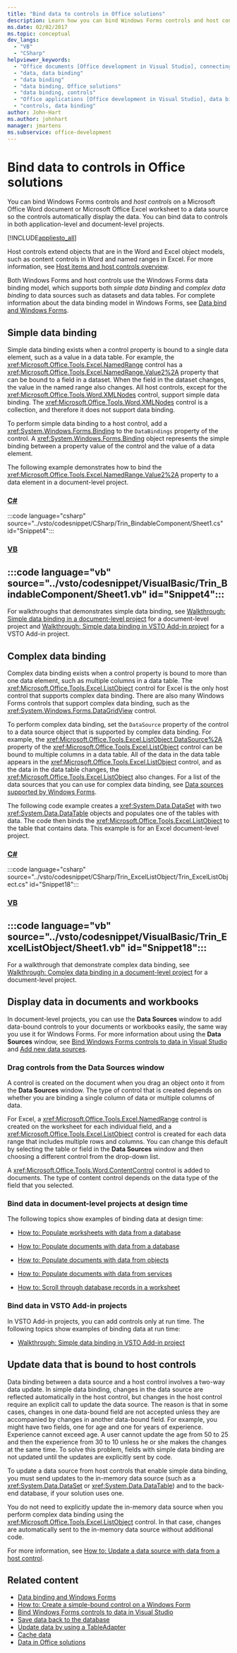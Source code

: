 ```yaml
---
title: "Bind data to controls in Office solutions"
description: Learn how you can bind Windows Forms controls and host controls on a Microsoft Office Word document or Excel worksheet to a data source.
ms.date: 02/02/2017
ms.topic: conceptual
dev_langs:
  - "VB"
  - "CSharp"
helpviewer_keywords:
  - "Office documents [Office development in Visual Studio], connecting to data"
  - "data, data binding"
  - "data binding"
  - "data binding, Office solutions"
  - "data binding, controls"
  - "Office applications [Office development in Visual Studio], data binding"
  - "controls, data binding"
author: John-Hart
ms.author: johnhart
manager: jmartens
ms.subservice: office-development
---
```

# Bind data to controls in Office solutions

  You can bind Windows Forms controls and *host controls* on a Microsoft Office Word document or Microsoft Office Excel worksheet to a data source so the controls automatically display the data. You can bind data to controls in both application-level and document-level projects.

 [!INCLUDE[appliesto_all](../vsto/includes/appliesto-all-md.md)]

 Host controls extend objects that are in the Word and Excel object models, such as content controls in Word and named ranges in Excel. For more information, see [Host items and host controls overview](../vsto/host-items-and-host-controls-overview.md).

 Both Windows Forms and host controls use the Windows Forms data binding model, which supports both *simple data binding* and *complex data binding* to data sources such as datasets and data tables. For complete information about the data binding model in Windows Forms, see [Data bind and Windows Forms](/dotnet/framework/winforms/data-binding-and-windows-forms).

## Simple data binding
 Simple data binding exists when a control property is bound to a single data element, such as a value in a data table. For example, the <xref:Microsoft.Office.Tools.Excel.NamedRange> control has a <xref:Microsoft.Office.Tools.Excel.NamedRange.Value2%2A> property that can be bound to a field in a dataset. When the field in the dataset changes, the value in the named range also changes. All host controls, except for the <xref:Microsoft.Office.Tools.Word.XMLNodes> control, support simple data binding. The <xref:Microsoft.Office.Tools.Word.XMLNodes> control is a collection, and therefore it does not support data binding.

 To perform simple data binding to a host control, add a <xref:System.Windows.Forms.Binding> to the `DataBindings` property of the control. A <xref:System.Windows.Forms.Binding> object represents the simple binding between a property value of the control and the value of a data element.

 The following example demonstrates how to bind the <xref:Microsoft.Office.Tools.Excel.NamedRange.Value2%2A> property to a data element in a document-level project.

 ### [C#](#tab/csharp)
 :::code language="csharp" source="../vsto/codesnippet/CSharp/Trin_BindableComponent/Sheet1.cs" id="Snippet4":::

 ### [VB](#tab/vb)
 :::code language="vb" source="../vsto/codesnippet/VisualBasic/Trin_BindableComponent/Sheet1.vb" id="Snippet4":::
 ---

 For walkthroughs that demonstrates simple data binding, see [Walkthrough: Simple data binding in a document-level project](../vsto/walkthrough-simple-data-binding-in-a-document-level-project.md) for a document-level project and [Walkthrough: Simple data binding in VSTO Add-in project](../vsto/walkthrough-simple-data-binding-in-vsto-add-in-project.md) for a VSTO Add-in project.

## Complex data binding
 Complex data binding exists when a control property is bound to more than one data element, such as multiple columns in a data table. The <xref:Microsoft.Office.Tools.Excel.ListObject> control for Excel is the only host control that supports complex data binding. There are also many Windows Forms controls that support complex data binding, such as the <xref:System.Windows.Forms.DataGridView> control.

 To perform complex data binding, set the `DataSource` property of the control to a data source object that is supported by complex data binding. For example, the <xref:Microsoft.Office.Tools.Excel.ListObject.DataSource%2A> property of the <xref:Microsoft.Office.Tools.Excel.ListObject> control can be bound to multiple columns in a data table. All of the data in the data table appears in the <xref:Microsoft.Office.Tools.Excel.ListObject> control, and as the data in the data table changes, the <xref:Microsoft.Office.Tools.Excel.ListObject> also changes. For a list of the data sources that you can use for complex data binding, see [Data sources supported by Windows Forms](/dotnet/framework/winforms/data-sources-supported-by-windows-forms).

 The following code example creates a <xref:System.Data.DataSet> with two <xref:System.Data.DataTable> objects and populates one of the tables with data. The code then binds the <xref:Microsoft.Office.Tools.Excel.ListObject> to the table that contains data. This example is for an Excel document-level project.

 ### [C#](#tab/csharp)
 :::code language="csharp" source="../vsto/codesnippet/CSharp/Trin_ExcelListObject/Trin_ExcelListObject.cs" id="Snippet18":::

 ### [VB](#tab/vb)
 :::code language="vb" source="../vsto/codesnippet/VisualBasic/Trin_ExcelListObject/Sheet1.vb" id="Snippet18":::
 ---

 For a walkthrough that demonstrate complex data binding, see [Walkthrough: Complex data binding in a document-level project](../vsto/walkthrough-complex-data-binding-in-a-document-level-project.md) for a document-level project.

## Display data in documents and workbooks
 In document-level projects, you can use the **Data Sources** window to add data-bound controls to your documents or workbooks easily, the same way you use it for Windows Forms. For more information about using the **Data Sources** window, see [Bind Windows Forms controls to data in Visual Studio](../data-tools/bind-windows-forms-controls-to-data-in-visual-studio.md) and [Add new data sources](../data-tools/add-new-data-sources.md).

### Drag controls from the Data Sources window
 A control is created on the document when you drag an object onto it from the **Data Sources** window. The type of control that is created depends on whether you are binding a single column of data or multiple columns of data.

 For Excel, a <xref:Microsoft.Office.Tools.Excel.NamedRange> control is created on the worksheet for each individual field, and a <xref:Microsoft.Office.Tools.Excel.ListObject> control is created for each data range that includes multiple rows and columns. You can change this default by selecting the table or field in the **Data Sources** window and then choosing a different control from the drop-down list.

 A <xref:Microsoft.Office.Tools.Word.ContentControl> control is added to documents. The type of content control depends on the data type of the field that you selected.

### Bind data in document-level projects at design time
 The following topics show examples of binding data at design time:

- [How to: Populate worksheets with data from a database](../vsto/how-to-populate-worksheets-with-data-from-a-database.md)

- [How to: Populate documents with data from a database](../vsto/how-to-populate-documents-with-data-from-a-database.md)

- [How to: Populate documents with data from objects](../vsto/how-to-populate-documents-with-data-from-objects.md)

- [How to: Populate documents with data from services](../vsto/how-to-populate-documents-with-data-from-services.md)

- [How to: Scroll through database records in a worksheet](../vsto/how-to-scroll-through-database-records-in-a-worksheet.md)

### Bind data in VSTO Add-in projects
 In VSTO Add-in projects, you can add controls only at run time. The following topics show examples of binding data at run time:

- [Walkthrough: Simple data binding in VSTO Add-in project](../vsto/walkthrough-simple-data-binding-in-vsto-add-in-project.md)


## Update data that is bound to host controls
 Data binding between a data source and a host control involves a two-way data update. In simple data binding, changes in the data source are reflected automatically in the host control, but changes in the host control require an explicit call to update the data source. The reason is that in some cases, changes in one data-bound field are not accepted unless they are accompanied by changes in another data-bound field. For example, you might have two fields, one for age and one for years of experience. Experience cannot exceed age. A user cannot update the age from 50 to 25 and then the experience from 30 to 10 unless he or she makes the changes at the same time. To solve this problem, fields with simple data binding are not updated until the updates are explicitly sent by code.

 To update a data source from host controls that enable simple data binding, you must send updates to the in-memory data source (such as a <xref:System.Data.DataSet> or <xref:System.Data.DataTable>) and to the back-end database, if your solution uses one.

 You do not need to explicitly update the in-memory data source when you perform complex data binding using the <xref:Microsoft.Office.Tools.Excel.ListObject> control. In that case, changes are automatically sent to the in-memory data source without additional code.

 For more information, see [How to: Update a data source with data from a host control](../vsto/how-to-update-a-data-source-with-data-from-a-host-control.md).

## Related content
- [Data binding and Windows Forms](/dotnet/framework/winforms/data-binding-and-windows-forms)
- [How to: Create a simple-bound control on a Windows Form](/dotnet/framework/winforms/how-to-create-a-simple-bound-control-on-a-windows-form)
- [Bind Windows Forms controls to data in Visual Studio](../data-tools/bind-windows-forms-controls-to-data-in-visual-studio.md)
- [Save data back to the database](../data-tools/save-data-back-to-the-database.md)
- [Update data by using a TableAdapter](../data-tools/update-data-by-using-a-tableadapter.md)
- [Cache data](../vsto/caching-data.md)
- [Data in Office solutions](../vsto/data-in-office-solutions.md)
